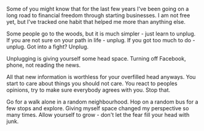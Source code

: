 <p>Some of you might know that for the last few years I&#39;ve been going on a long
road to financial freedom through starting businesses. I am not free yet, but
I&#39;ve tracked one habit that helped me more than anything else.</p>

<p>Some people go to the woods, but it is much simpler - just learn to unplug.
If you are not sure on your path in life - unplug. If you got too much to do
- unplug. Got into a fight? Unplug.</p>

<p>Unplugging is giving yourself some head space. Turning off Facebook, phone, not
reading the news.</p>

<p>All that new information is worthless for your overfilled head anyways. You
start to care about things you should not care. You react to peoples opinions,
try to make sure everybody agrees with you. Stop that.</p>

<p>Go for a walk alone in a random neighbourhood. Hop on a random bus for a few
stops and explore. Giving myself space changed my perspective so many times.
Allow yourself to grow - don&#39;t let the fear fill your head with junk.</p>
